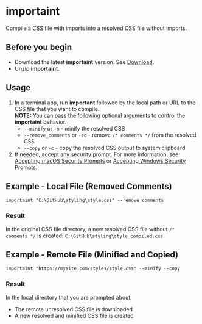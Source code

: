 # importaint
Compile a CSS file with imports into a resolved CSS file without imports.

## Before you begin
* Download the latest **importaint** version. See [Download](https://github.com/rafalkaron/importaint/releases/latest).
* Unzip **importaint**.

## Usage
1. In a terminal app, run **important** followed by the local path or URL to the CSS file that you want to compile.  
    **NOTE:** You can pass the following optional arguments to control the **importaint** behavior.
      * `--minify` or `-m` - minify the resolved CSS
      * `--remove_comments` or `-rc` - remove `/* comments */` from the resolved CSS
      * `--copy` or `-c` - copy the resolved CSS output to system clipboard
2. If needed, accept any security prompt. For more information, see [Accepting macOS Security Prompts](https://github.com/rafalkaron/importaint/wiki/Accepting-macOS-Security-Prompts) or [Accepting Windows Security Prompts](https://github.com/rafalkaron/importaint/wiki/Accepting-Windows-Security-Prompts).

## Example - Local File (Removed Comments)
```shell
importaint "C:\GitHub\styling\style.css" --remove_comments
```

### Result
In the original CSS file directory, a new resolved CSS file without `/* comments */` is created: `C:\GitHub\styling\style_compiled.css`

## Example - Remote File (Minified and Copied)
```shell
importaint "https://mysite.com/styles/style.css" --minify --copy
```

### Result
In the local directory that you are prompted about:
  * The remote unresolved CSS file is downloaded
  * A new resolved and minified CSS file is created